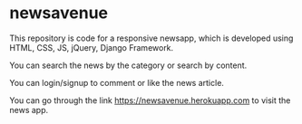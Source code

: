 # newsavenue

This repository is code for a responsive newsapp, which is developed using HTML, CSS, JS, jQuery, Django Framework.

You can search the news by the category or search by content.

You can login/signup to comment or like the news article.

You can go through the link https://newsavenue.herokuapp.com to visit the news app.

